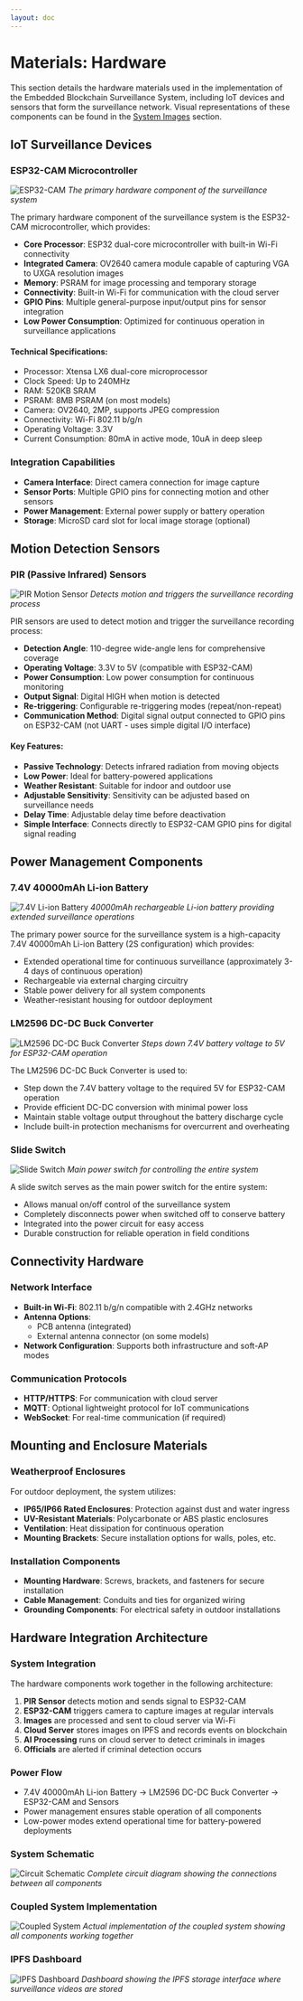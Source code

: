 ```yaml
---
layout: doc
---
```


# Materials: Hardware

This section details the hardware materials used in the implementation of the Embedded Blockchain Surveillance System, including IoT devices and sensors that form the surveillance network. Visual representations of these components can be found in the [System Images](/project-report/images) section.

## IoT Surveillance Devices

### ESP32-CAM Microcontroller
![ESP32-CAM](../images/esp32-cam.jpg)
*The primary hardware component of the surveillance system*

The primary hardware component of the surveillance system is the ESP32-CAM microcontroller, which provides:

- **Core Processor**: ESP32 dual-core microcontroller with built-in Wi-Fi connectivity
- **Integrated Camera**: OV2640 camera module capable of capturing VGA to UXGA resolution images
- **Memory**: PSRAM for image processing and temporary storage
- **Connectivity**: Built-in Wi-Fi for communication with the cloud server
- **GPIO Pins**: Multiple general-purpose input/output pins for sensor integration
- **Low Power Consumption**: Optimized for continuous operation in surveillance applications

#### Technical Specifications:
- Processor: Xtensa LX6 dual-core microprocessor
- Clock Speed: Up to 240MHz
- RAM: 520KB SRAM
- PSRAM: 8MB PSRAM (on most models)
- Camera: OV2640, 2MP, supports JPEG compression
- Connectivity: Wi-Fi 802.11 b/g/n
- Operating Voltage: 3.3V
- Current Consumption: 80mA in active mode, 10uA in deep sleep

### Integration Capabilities
- **Camera Interface**: Direct camera connection for image capture
- **Sensor Ports**: Multiple GPIO pins for connecting motion and other sensors
- **Power Management**: External power supply or battery operation
- **Storage**: MicroSD card slot for local image storage (optional)

## Motion Detection Sensors

### PIR (Passive Infrared) Sensors
![PIR Motion Sensor](../images/pir-motion-sensor.jpg)
*Detects motion and triggers the surveillance recording process*

PIR sensors are used to detect motion and trigger the surveillance recording process:

- **Detection Angle**: 110-degree wide-angle lens for comprehensive coverage
- **Operating Voltage**: 3.3V to 5V (compatible with ESP32-CAM)
- **Power Consumption**: Low power consumption for continuous monitoring
- **Output Signal**: Digital HIGH when motion is detected
- **Re-triggering**: Configurable re-triggering modes (repeat/non-repeat)
- **Communication Method**: Digital signal output connected to GPIO pins on ESP32-CAM (not UART - uses simple digital I/O interface)

#### Key Features:
- **Passive Technology**: Detects infrared radiation from moving objects
- **Low Power**: Ideal for battery-powered applications
- **Weather Resistant**: Suitable for indoor and outdoor use
- **Adjustable Sensitivity**: Sensitivity can be adjusted based on surveillance needs
- **Delay Time**: Adjustable delay time before deactivation
- **Simple Interface**: Connects directly to ESP32-CAM GPIO pins for digital signal reading

## Power Management Components

### 7.4V 40000mAh Li-ion Battery
![7.4V Li-ion Battery](../images/7.4v-battery.jpg)
*40000mAh rechargeable Li-ion battery providing extended surveillance operations*

The primary power source for the surveillance system is a high-capacity 7.4V 40000mAh Li-ion Battery (2S configuration) which provides:

- Extended operational time for continuous surveillance (approximately 3-4 days of continuous operation)
- Rechargeable via external charging circuitry
- Stable power delivery for all system components
- Weather-resistant housing for outdoor deployment

### LM2596 DC-DC Buck Converter
![LM2596 DC-DC Buck Converter](../images/lm2596_dc-dc_buck_converter.jpeg)
*Steps down 7.4V battery voltage to 5V for ESP32-CAM operation*

The LM2596 DC-DC Buck Converter is used to:

- Step down the 7.4V battery voltage to the required 5V for ESP32-CAM operation
- Provide efficient DC-DC conversion with minimal power loss
- Maintain stable voltage output throughout the battery discharge cycle
- Include built-in protection mechanisms for overcurrent and overheating

### Slide Switch
![Slide Switch](../images/switch.jpg)
*Main power switch for controlling the entire system*

A slide switch serves as the main power switch for the entire system:

- Allows manual on/off control of the surveillance system
- Completely disconnects power when switched off to conserve battery
- Integrated into the power circuit for easy access
- Durable construction for reliable operation in field conditions

## Connectivity Hardware

### Network Interface
- **Built-in Wi-Fi**: 802.11 b/g/n compatible with 2.4GHz networks
- **Antenna Options**: 
  - PCB antenna (integrated)
  - External antenna connector (on some models)
- **Network Configuration**: Supports both infrastructure and soft-AP modes

### Communication Protocols
- **HTTP/HTTPS**: For communication with cloud server
- **MQTT**: Optional lightweight protocol for IoT communications
- **WebSocket**: For real-time communication (if required)

## Mounting and Enclosure Materials

### Weatherproof Enclosures
For outdoor deployment, the system utilizes:

- **IP65/IP66 Rated Enclosures**: Protection against dust and water ingress
- **UV-Resistant Materials**: Polycarbonate or ABS plastic enclosures
- **Ventilation**: Heat dissipation for continuous operation
- **Mounting Brackets**: Secure installation options for walls, poles, etc.

### Installation Components
- **Mounting Hardware**: Screws, brackets, and fasteners for secure installation
- **Cable Management**: Conduits and ties for organized wiring
- **Grounding Components**: For electrical safety in outdoor installations

## Hardware Integration Architecture

### System Integration
The hardware components work together in the following architecture:

1. **PIR Sensor** detects motion and sends signal to ESP32-CAM
2. **ESP32-CAM** triggers camera to capture images at regular intervals
3. **Images** are processed and sent to cloud server via Wi-Fi
4. **Cloud Server** stores images on IPFS and records events on blockchain
5. **AI Processing** runs on cloud server to detect criminals in images
6. **Officials** are alerted if criminal detection occurs

### Power Flow
- 7.4V 40000mAh Li-ion Battery → LM2596 DC-DC Buck Converter → ESP32-CAM and Sensors
- Power management ensures stable operation of all components
- Low-power modes extend operational time for battery-powered deployments

### System Schematic
![Circuit Schematic](../images/schematic.png)
*Complete circuit diagram showing the connections between all components*

### Coupled System Implementation
![Coupled System](../images/coupled-system.jpg)
*Actual implementation of the coupled system showing all components working together*

### IPFS Dashboard
![IPFS Dashboard](../images/ipfs-dashboard.jpg)
*Dashboard showing the IPFS storage interface where surveillance videos are stored*

